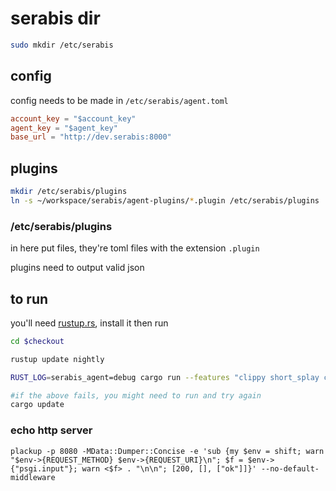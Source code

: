 # serabis dir
```bash
sudo mkdir /etc/serabis
```

## config
config needs to be made in `/etc/serabis/agent.toml`

```toml
account_key = "$account_key"
agent_key = "$agent_key"
base_url = "http://dev.serabis:8000"
```

## plugins

```bash
mkdir /etc/serabis/plugins
ln -s ~/workspace/serabis/agent-plugins/*.plugin /etc/serabis/plugins
```

### /etc/serabis/plugins

in here put files, they're toml files with the extension `.plugin`

plugins need to output valid json

## to run

you'll need [rustup.rs](https://www.rustup.rs/), install it then run

```bash
cd $checkout

rustup update nightly

RUST_LOG=serabis_agent=debug cargo run --features "clippy short_splay client_cache_tmp"

#if the above fails, you might need to run and try again
cargo update
```

### echo http server

`plackup -p 8080 -MData::Dumper::Concise -e 'sub {my $env = shift; warn "$env->{REQUEST_METHOD} $env->{REQUEST_URI}\n"; $f = $env->{"psgi.input"}; warn <$f> . "\n\n"; [200, [], ["ok"]]}' --no-default-middleware`
